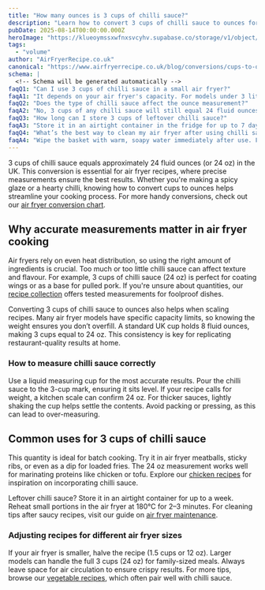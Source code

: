 ```yaml
---
title: "How many ounces is 3 cups of chilli sauce?"
description: "Learn how to convert 3 cups of chilli sauce to ounces for perfect air fryer recipes. Get accurate measurements in seconds!"
pubDate: 2025-08-14T00:00:00.000Z
heroImage: "https://klueoymssxwfnxsvcyhv.supabase.co/storage/v1/object/public/Shmucket/how-many-ounces-is-3-cups-of-chilli-sauce.webp"
tags:
  - "volume"
author: "AirFryerRecipe.co.uk"
canonical: "https://www.airfryerrecipe.co.uk/blog/conversions/cups-to-ounces/how-many-ounces-is-3-cups-of-chilli-sauce"
schema: |
  <!-- Schema will be generated automatically -->
faqQ1: "Can I use 3 cups of chilli sauce in a small air fryer?"
faqA1: "It depends on your air fryer's capacity. For models under 3 litres, 3 cups (24 oz) of chilli sauce may be too much. Halve the quantity to 1.5 cups (12 oz) to prevent overflow and ensure even cooking. Always leave at least 1 inch of space at the top."
faqQ2: "Does the type of chilli sauce affect the ounce measurement?"
faqA2: "No, 3 cups of any chilli sauce will still equal 24 fluid ounces. However, thicker sauces may weigh slightly more on a scale due to density. For precise baking or marinades, weighing the sauce (about 680g for 24 oz) is best."
faqQ3: "How long can I store 3 cups of leftover chilli sauce?"
faqA3: "Store it in an airtight container in the fridge for up to 7 days. For longer storage, freeze portions in ice cube trays. Reheat in the air fryer at 180°C for 2–3 minutes, stirring halfway."
faqQ4: "What’s the best way to clean my air fryer after using chilli sauce?"
faqA4: "Wipe the basket with warm, soapy water immediately after use. For stubborn stains, soak with baking soda paste. Avoid abrasive scrubbers to protect non-stick coatings. Regular cleaning prevents residue buildup and maintains performance."
---
```

<p>3 cups of chilli sauce equals approximately 24 fluid ounces (or 24 oz) in the UK. This conversion is essential for air fryer recipes, where precise measurements ensure the best results. Whether you're making a spicy glaze or a hearty chilli, knowing how to convert cups to ounces helps streamline your cooking process. For more handy conversions, check out our <a href=https://www.airfryerrecipe.co.uk/air-fryer-conversion-chart>air fryer conversion chart</a>.</p>  

<h2>Why accurate measurements matter in air fryer cooking</h2>  
<p>Air fryers rely on even heat distribution, so using the right amount of ingredients is crucial. Too much or too little chilli sauce can affect texture and flavour. For example, 3 cups of chilli sauce (24 oz) is perfect for coating wings or as a base for pulled pork. If you're unsure about quantities, our <a href=https://www.airfryerrecipe.co.uk/recipes>recipe collection</a> offers tested measurements for foolproof dishes.</p>  

<p>Converting 3 cups of chilli sauce to ounces also helps when scaling recipes. Many air fryer models have specific capacity limits, so knowing the weight ensures you don’t overfill. A standard UK cup holds 8 fluid ounces, making 3 cups equal to 24 oz. This consistency is key for replicating restaurant-quality results at home.</p>  

<h3>How to measure chilli sauce correctly</h3>  
<p>Use a liquid measuring cup for the most accurate results. Pour the chilli sauce to the 3-cup mark, ensuring it sits level. If your recipe calls for weight, a kitchen scale can confirm 24 oz. For thicker sauces, lightly shaking the cup helps settle the contents. Avoid packing or pressing, as this can lead to over-measuring.</p>  

<h2>Common uses for 3 cups of chilli sauce</h2>  
<p>This quantity is ideal for batch cooking. Try it in air fryer meatballs, sticky ribs, or even as a dip for loaded fries. The 24 oz measurement works well for marinating proteins like chicken or tofu. Explore our <a href=https://www.airfryerrecipe.co.uk/recipe-category/chicken>chicken recipes</a> for inspiration on incorporating chilli sauce.</p>  

<p>Leftover chilli sauce? Store it in an airtight container for up to a week. Reheat small portions in the air fryer at 180°C for 2–3 minutes. For cleaning tips after saucy recipes, visit our guide on <a href=https://www.airfryerrecipe.co.uk/air-fryer-cleaner>air fryer maintenance</a>.</p>  

<h3>Adjusting recipes for different air fryer sizes</h3>  
<p>If your air fryer is smaller, halve the recipe (1.5 cups or 12 oz). Larger models can handle the full 3 cups (24 oz) for family-sized meals. Always leave space for air circulation to ensure crispy results. For more tips, browse our <a href=https://www.airfryerrecipe.co.uk/recipe-category/vegetables>vegetable recipes</a>, which often pair well with chilli sauce.</p>
